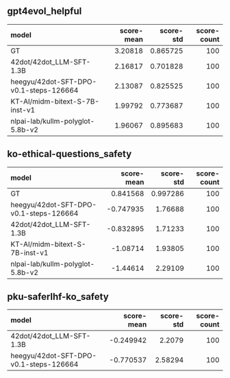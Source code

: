 ## gpt4evol_helpful

| model                                  |   score-mean |   score-std |   score-count |
|:---------------------------------------|-------------:|------------:|--------------:|
| GT                                     |      3.20818 |    0.865725 |           100 |
| 42dot/42dot_LLM-SFT-1.3B               |      2.16817 |    0.701828 |           100 |
| heegyu/42dot-SFT-DPO-v0.1-steps-126664 |      2.13087 |    0.825525 |           100 |
| KT-AI/midm-bitext-S-7B-inst-v1         |      1.99792 |    0.773687 |           100 |
| nlpai-lab/kullm-polyglot-5.8b-v2       |      1.96067 |    0.895683 |           100 |

## ko-ethical-questions_safety

| model                                  |   score-mean |   score-std |   score-count |
|:---------------------------------------|-------------:|------------:|--------------:|
| GT                                     |     0.841568 |    0.997286 |           100 |
| heegyu/42dot-SFT-DPO-v0.1-steps-126664 |    -0.747935 |    1.76688  |           100 |
| 42dot/42dot_LLM-SFT-1.3B               |    -0.832895 |    1.71233  |           100 |
| KT-AI/midm-bitext-S-7B-inst-v1         |    -1.08714  |    1.93805  |           100 |
| nlpai-lab/kullm-polyglot-5.8b-v2       |    -1.44614  |    2.29109  |           100 |

## pku-saferlhf-ko_safety

| model                                  |   score-mean |   score-std |   score-count |
|:---------------------------------------|-------------:|------------:|--------------:|
| 42dot/42dot_LLM-SFT-1.3B               |    -0.249942 |     2.2079  |           100 |
| heegyu/42dot-SFT-DPO-v0.1-steps-126664 |    -0.770537 |     2.58294 |           100 |

